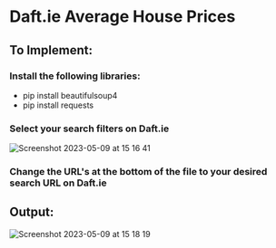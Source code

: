# Daft.ie Average House Prices

## To Implement:

### Install the following libraries:
- pip install beautifulsoup4
- pip install requests

### Select your search filters on Daft.ie
![Screenshot 2023-05-09 at 15 16 41](https://github.com/ShaneFoley/daftScraper/assets/46932763/d6d429ff-0725-4b05-87de-c1ea88bac85b)

### Change the URL's at the bottom of the file to your desired search URL on Daft.ie

## Output:
![Screenshot 2023-05-09 at 15 18 19](https://github.com/ShaneFoley/daftScraper/assets/46932763/a3a64275-7626-4902-8b13-ad321b5cf544)
